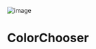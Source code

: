 ![image](https://user-images.githubusercontent.com/129106958/236699133-0a7a7ab2-aceb-40a3-b924-4a39dc004285.png)
# ColorChooser
